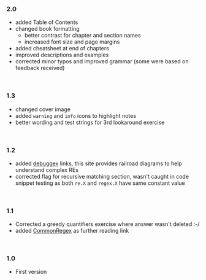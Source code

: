 <br>

### 2.0

* added Table of Contents
* changed book formatting
    * better contrast for chapter and section names
    * increased font size and page margins
* added cheatsheet at end of chapters
* improved descriptions and examples
* corrected minor typos and improved grammar (some were based on feedback received)

<br>

### 1.3

* changed cover image
* added `warning` and `info` icons to highlight notes
* better wording and test strings for 3rd lookaround exercise

<br>

### 1.2

* added [debuggex](https://www.debuggex.com) links, this site provides railroad diagrams to help understand complex REs
* corrected flag for recursive matching section, wasn't caught in code snippet testing as both `re.X` and `regex.X` have same constant value

<br>

### 1.1

* Corrected a greedy quantifiers exercise where answer wasn't deleted :-/
* added [CommonRegex](https://github.com/madisonmay/CommonRegex) as further reading link

<br>

### 1.0

* First version


